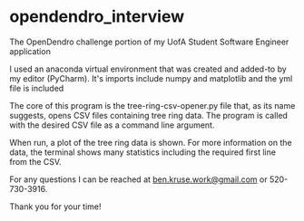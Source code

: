 # opendendro_interview
The OpenDendro challenge portion of my UofA Student Software Engineer application

I used an anaconda virtual environment that was created and added-to by my editor (PyCharm).
It's imports include numpy and matplotlib and the yml file is included

The core of this program is the tree-ring-csv-opener.py file that, as its name suggests,
opens CSV files containing tree ring data. The program is called with the desired CSV file as a command line argument.

When run, a plot of the tree ring data is shown. For more information on the data, the terminal 
shows many statistics including the required first line from the CSV.

For any questions I can be reached at ben.kruse.work@gmail.com or 520-730-3916. 

Thank you for your time!